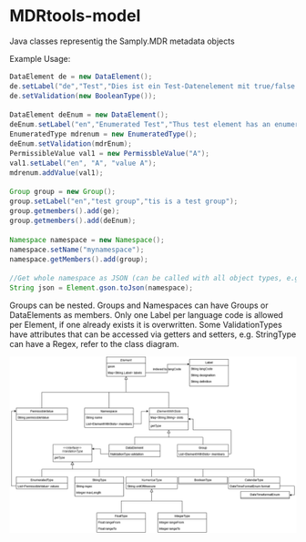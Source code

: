 # MDRtools-model
Java classes representig the Samply.MDR metadata objects

Example Usage:

```java
DataElement de = new DataElement();
de.setLabel("de","Test","Dies ist ein Test-Datenelement mit true/false Wert");
de.setValidation(new BooleanType());

DataElement deEnum = new DataElement();
deEnum.setLabel("en","Enumerated Test","Thus test element has an enumerated value domain");
EnumeratedType mdrenum = new EnumeratedType();
deEnum.setValidation(mdrEnum);
PermissibleValue val1 = new PermissbleValue("A");
val1.setLabel("en", "A", "value A");
mdrenum.addValue(val1);

Group group = new Group();
group.setLabel("en","test group","tis is a test group");
group.getmembers().add(ge);
group.getmembers().add(deEnum);

Namespace namespace = new Namespace();
namespace.setName("mynamespace");
namespace.getMembers().add(group);

//Get whole namespace as JSON (can be called with all object types, e.g. on Groups or single DataElements)
String json = Element.gson.toJson(namespace);
```

Groups can be nested. Groups and Namespaces can have Groups or DataElements as members. Only one Label per language code is allowed per Element, if one already exists it is overwritten.
Some ValidationTypes have attributes that can be accessed via getters and setters, e.g. StringType can have a Regex, refer to the class diagram.

![class diagram](doc/ModelClassDiagram.png)
